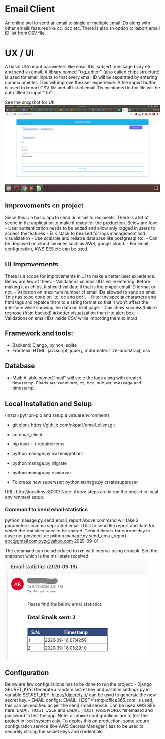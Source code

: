 # Email Client
An online tool to send an email to single or multiple email IDs along with other emails features like cc, bcc etc. There is also an option to import email ID list from CSV file.
  

# UX / UI

A basic UI to input parameters like email IDs, subject, message body etc and send an email. A library named "tag_editor" (also called chips structure) is used for email inputs so that every email ID will be separated by entering comma or enter. This will improve the user experience.
A file import button is used to import CSV file and all list of email IDs mentioned in the file will be auto filled to input "To".

See the snapshot for UI:
![N|Solid](https://raw.githubusercontent.com/nkpatil/email_client/master/compose_mail_ui.png)

## Improvements on project
Since this is a basic app to send an email to recipients. There is a lot of scope in the application to make it ready for the production. Below are few:
    - User authentication needs to be added and allow only logged in users to access the features
    - ELK stack to be used for logs management and visualization
    - Use scalable and reliable database like postgresql etc.
    - Can be deployed on cloud services such as AWS, google cloud.
    - For email configuration, AWS SES etc can be used.

## UI Improvements
There is a scope for improvements in UI to make a better user experience. Below are few of them:
    - Validations on email IDs while entering. Before making it as chips, it should validate if that is the proper email ID format or not.
    - Validaton on maximum number of email IDs allowed to send an email. This has to be done on "to, cc and bcc".
    - Filter the special characters and html tags and repalce them to a string format so that it won't affect the interface while showing the data on html page.
    - Can show success/failure respose (from backed) in better visualization than into alert box.
    - Validations on email IDs inside CSV while importing them to input


## Framework and tools:
  - Backend: Django, python, sqlite
  - Frontend: HTML, javascript, jquery, mdb(materialize-bootstrap), css


## Database

- Mail: A table named "mail" will store the logs along with created timestamp. Fields are: receivers, cc, bcc, subject, message and timestamp.


## Local Installation and Setup
(Install python-pip and setup a virtual environment)
  - git clone https://github.com/nkpatil/email_client.git
  - cd email_client
  - pip install -r requirements
  - python manage.py makemigrations
  - python manage.py migrate
  - python manage.py runserver

  - To create new superuser: python manage.py createsuperuser

URL: http://localhost:8000/
Note: Above steps are to run the project in local environment setup.

### Command to send email statistics
python manage.py send_email_report <receivers> <date>
Above command will take 2 parameters: comma separated email id list to send the report and date for which the statistics need to be shared. Default date is for current day in case not provided.
ie: python manage.py send_email_report abc@gmail.com,xyz@yahoo.com 2020-09-01

The command can be scheduled to run with interval using cronjob.
See the snapshot which is the mail stats received:
![N|Solid](https://raw.githubusercontent.com/nkpatil/email_client/master/email_stats.png)



## Configuration
Below are few configurations has to be done to run the project:
    - Django SECRET_KEY: Generate a random secret key and paste in settings.py in variable SECRET_KEY. https://djecrety.ir/ can be used to generate the new secret key.
    - EMAIL configs:
    EMAIL_HOST='smtp.office365.com' is used, this can be modified as per the send email service. Can be used AWS SES here.
    EMAIL_HOST_USER and EMAIL_HOST_PASSWORD: fill email id and password to test the app.
Note: all above configurations are to test the project in local system only. To deploy this on production, some secure configuration service (like AWS Secrets Manager
) has to be used to securely storing the secret keys and credentials.
